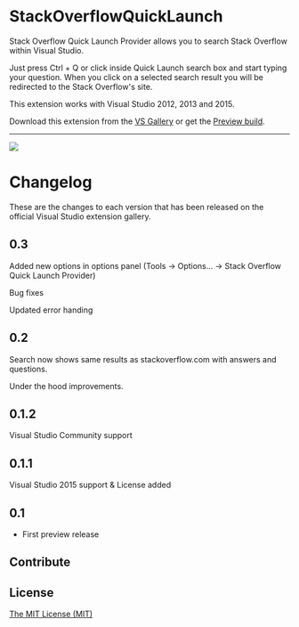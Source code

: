 # StackOverflowQuickLaunch

Stack Overflow Quick Launch Provider allows you to search Stack Overflow within Visual Studio.
 
Just press Ctrl + Q or click inside Quick Launch search box and start typing your question.
When you click on a selected search result you will be redirected to the Stack Overflow's site.
 
This extension works with Visual Studio 2012, 2013 and 2015.

Download this extension from the [VS Gallery](https://visualstudiogallery.msdn.microsoft.com/8d74682c-851e-4658-baaf-190ba11c1603)
or get the [Preview build](http://vsixgallery.com/extension/63E411F1-E531-44E8-8689-16B34600CF25/).

---------------------------------------

![](https://i1.visualstudiogallery.msdn.s-msft.com/8d74682c-851e-4658-baaf-190ba11c1603/image/file/182444/1/preview2.png)

# Changelog

These are the changes to each version that has been released
on the official Visual Studio extension gallery.

## 0.3     

Added new options in options panel (Tools -> Options... -> Stack Overflow Quick Launch Provider)

Bug fixes

Updated error handing

## 0.2

Search now shows same results as stackoverflow.com with answers and questions.

Under the hood improvements.

## 0.1.2

Visual Studio Community support

## 0.1.1

Visual Studio 2015 support & License added

## 0.1

- First preview release 

## Contribute

## License
[The MIT License (MIT)](LICENSE)
